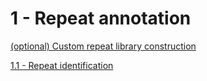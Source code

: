 1 - Repeat annotation
=====================

[(optional) Custom repeat library construction]()

[1.1 - Repeat identification](11_Repeat_identification.md)
